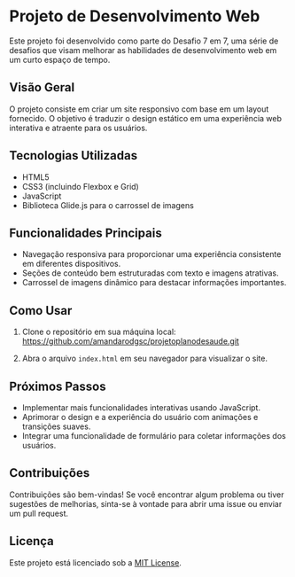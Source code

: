 # Projeto de Desenvolvimento Web

Este projeto foi desenvolvido como parte do Desafio 7 em 7, uma série de desafios que visam melhorar as habilidades de desenvolvimento web em um curto espaço de tempo.

## Visão Geral

O projeto consiste em criar um site responsivo com base em um layout fornecido. O objetivo é traduzir o design estático em uma experiência web interativa e atraente para os usuários.

## Tecnologias Utilizadas

- HTML5
- CSS3 (incluindo Flexbox e Grid)
- JavaScript
- Biblioteca Glide.js para o carrossel de imagens

## Funcionalidades Principais

- Navegação responsiva para proporcionar uma experiência consistente em diferentes dispositivos.
- Seções de conteúdo bem estruturadas com texto e imagens atrativas.
- Carrossel de imagens dinâmico para destacar informações importantes.

## Como Usar

1. Clone o repositório em sua máquina local:
   https://github.com/amandarodgsc/projetoplanodesaude.git

3. Abra o arquivo `index.html` em seu navegador para visualizar o site.

## Próximos Passos

- Implementar mais funcionalidades interativas usando JavaScript.
- Aprimorar o design e a experiência do usuário com animações e transições suaves.
- Integrar uma funcionalidade de formulário para coletar informações dos usuários.

## Contribuições

Contribuições são bem-vindas! Se você encontrar algum problema ou tiver sugestões de melhorias, sinta-se à vontade para abrir uma issue ou enviar um pull request.

## Licença

Este projeto está licenciado sob a [MIT License](LICENSE).

